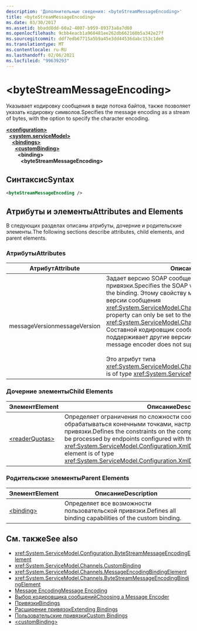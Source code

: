 ```yaml
---
description: 'Дополнительные сведения: <byteStreamMessageEncoding>'
title: <byteStreamMessageEncoding>
ms.date: 03/30/2017
ms.assetid: bbadd8dd-60a2-4007-b959-89373a8a7d60
ms.openlocfilehash: 9cbb4eacb1a960481ee262db662160b5a342e27f
ms.sourcegitcommit: ddf7edb67715a5b9a45e3dd44536dabc153c1de0
ms.translationtype: MT
ms.contentlocale: ru-RU
ms.lasthandoff: 02/06/2021
ms.locfileid: "99639293"
---
```

# \<byteStreamMessageEncoding>

<span data-ttu-id="e22ac-102">Указывает кодировку сообщения в виде потока байтов, также позволяет указать кодировку символов.</span><span class="sxs-lookup"><span data-stu-id="e22ac-102">Specifies the message encoding as a stream of bytes, with the option to specify the character encoding.</span></span>  
  
[**\<configuration>**](../configuration-element.md)\
&nbsp;&nbsp;[**\<system.serviceModel>**](system-servicemodel.md)\
&nbsp;&nbsp;&nbsp;&nbsp;[**\<bindings>**](bindings.md)\
&nbsp;&nbsp;&nbsp;&nbsp;&nbsp;&nbsp;[**\<customBinding>**](custombinding.md)\
&nbsp;&nbsp;&nbsp;&nbsp;&nbsp;&nbsp;&nbsp;&nbsp;**\<binding>**\
&nbsp;&nbsp;&nbsp;&nbsp;&nbsp;&nbsp;&nbsp;&nbsp;&nbsp;&nbsp;**\<byteStreamMessageEncoding>**  
  
## <a name="syntax"></a><span data-ttu-id="e22ac-103">Синтаксис</span><span class="sxs-lookup"><span data-stu-id="e22ac-103">Syntax</span></span>  
  
```xml  
<byteStreamMessageEncoding />
```  
  
## <a name="attributes-and-elements"></a><span data-ttu-id="e22ac-104">Атрибуты и элементы</span><span class="sxs-lookup"><span data-stu-id="e22ac-104">Attributes and Elements</span></span>  

 <span data-ttu-id="e22ac-105">В следующих разделах описаны атрибуты, дочерние и родительские элементы.</span><span class="sxs-lookup"><span data-stu-id="e22ac-105">The following sections describe attributes, child elements, and parent elements.</span></span>  
  
### <a name="attributes"></a><span data-ttu-id="e22ac-106">Атрибуты</span><span class="sxs-lookup"><span data-stu-id="e22ac-106">Attributes</span></span>  
  
|<span data-ttu-id="e22ac-107">Атрибут</span><span class="sxs-lookup"><span data-stu-id="e22ac-107">Attribute</span></span>|<span data-ttu-id="e22ac-108">Описание</span><span class="sxs-lookup"><span data-stu-id="e22ac-108">Description</span></span>|  
|---------------|-----------------|  
|<span data-ttu-id="e22ac-109">messageVersion</span><span class="sxs-lookup"><span data-stu-id="e22ac-109">messageVersion</span></span>|<span data-ttu-id="e22ac-110">Задает версию SOAP сообщений, отправленных с помощью привязки.</span><span class="sxs-lookup"><span data-stu-id="e22ac-110">Specifies the SOAP version of the messages sent using the binding.</span></span> <span data-ttu-id="e22ac-111">Этому свойству может быть задано только значение версии сообщения <xref:System.ServiceModel.Channels.MessageVersion.None%2A>.</span><span class="sxs-lookup"><span data-stu-id="e22ac-111">This property can only be set to the message version value of <xref:System.ServiceModel.Channels.MessageVersion.None%2A>.</span></span> <span data-ttu-id="e22ac-112">Составной кодировщик сообщений потока байтов не поддерживает другие версии сообщений.</span><span class="sxs-lookup"><span data-stu-id="e22ac-112">The byte stream message encoder does not support any other message versions.</span></span><br /><br /> <span data-ttu-id="e22ac-113">Это атрибут типа <xref:System.ServiceModel.Channels.MessageVersion>.</span><span class="sxs-lookup"><span data-stu-id="e22ac-113">This attribute is of type <xref:System.ServiceModel.Channels.MessageVersion>.</span></span>|  
  
### <a name="child-elements"></a><span data-ttu-id="e22ac-114">Дочерние элементы</span><span class="sxs-lookup"><span data-stu-id="e22ac-114">Child Elements</span></span>  
  
|<span data-ttu-id="e22ac-115">Элемент</span><span class="sxs-lookup"><span data-stu-id="e22ac-115">Element</span></span>|<span data-ttu-id="e22ac-116">Описание</span><span class="sxs-lookup"><span data-stu-id="e22ac-116">Description</span></span>|  
|-------------|-----------------|  
|[\<readerQuotas>](/previous-versions/dotnet/netframework-4.0/ms731325(v=vs.100))|<span data-ttu-id="e22ac-117">Определяет ограничения по сложности сообщений SOAP, которые могут обрабатываться конечными точками, настроенными с использованием этой привязки.</span><span class="sxs-lookup"><span data-stu-id="e22ac-117">Defines the constraints on the complexity of SOAP messages that can be processed by endpoints configured with this binding.</span></span> <span data-ttu-id="e22ac-118">Это элемент типа <xref:System.ServiceModel.Configuration.XmlDictionaryReaderQuotasElement>.</span><span class="sxs-lookup"><span data-stu-id="e22ac-118">This element is of type <xref:System.ServiceModel.Configuration.XmlDictionaryReaderQuotasElement>.</span></span>|  
  
### <a name="parent-elements"></a><span data-ttu-id="e22ac-119">Родительские элементы</span><span class="sxs-lookup"><span data-stu-id="e22ac-119">Parent Elements</span></span>  
  
|<span data-ttu-id="e22ac-120">Элемент</span><span class="sxs-lookup"><span data-stu-id="e22ac-120">Element</span></span>|<span data-ttu-id="e22ac-121">Описание</span><span class="sxs-lookup"><span data-stu-id="e22ac-121">Description</span></span>|  
|-------------|-----------------|  
|[\<binding>](bindings.md)|<span data-ttu-id="e22ac-122">Определяет все возможности пользовательской привязки.</span><span class="sxs-lookup"><span data-stu-id="e22ac-122">Defines all binding capabilities of the custom binding.</span></span>|  
  
## <a name="see-also"></a><span data-ttu-id="e22ac-123">См. также</span><span class="sxs-lookup"><span data-stu-id="e22ac-123">See also</span></span>

- <xref:System.ServiceModel.Configuration.ByteStreamMessageEncodingElement>
- <xref:System.ServiceModel.Channels.CustomBinding>
- <xref:System.ServiceModel.Channels.MessageEncodingBindingElement>
- <xref:System.ServiceModel.Channels.ByteStreamMessageEncodingBindingElement>
- [<span data-ttu-id="e22ac-124">Message Encoding</span><span class="sxs-lookup"><span data-stu-id="e22ac-124">Message Encoding</span></span>](message-encoding.md)
- [<span data-ttu-id="e22ac-125">Выбор кодировщика сообщений</span><span class="sxs-lookup"><span data-stu-id="e22ac-125">Choosing a Message Encoder</span></span>](../../../wcf/feature-details/choosing-a-message-encoder.md)
- [<span data-ttu-id="e22ac-126">Привязки</span><span class="sxs-lookup"><span data-stu-id="e22ac-126">Bindings</span></span>](../../../wcf/bindings.md)
- [<span data-ttu-id="e22ac-127">Расширение привязок</span><span class="sxs-lookup"><span data-stu-id="e22ac-127">Extending Bindings</span></span>](../../../wcf/extending/extending-bindings.md)
- [<span data-ttu-id="e22ac-128">Пользовательские привязки</span><span class="sxs-lookup"><span data-stu-id="e22ac-128">Custom Bindings</span></span>](../../../wcf/extending/custom-bindings.md)
- [\<customBinding>](custombinding.md)
